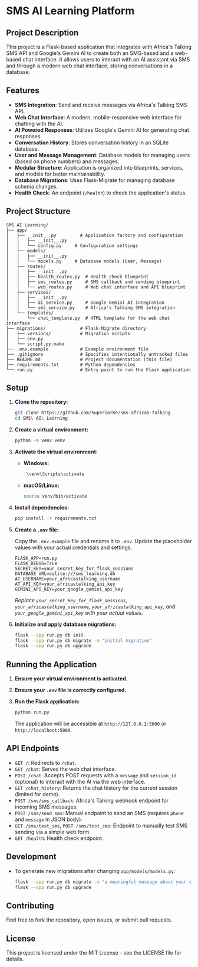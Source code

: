 # SMS AI Learning Platform

## Project Description

This project is a Flask-based application that integrates with Africa's Talking SMS API and Google's Gemini AI to create both an SMS-based and a web-based chat interface. It allows users to interact with an AI assistant via SMS and through a modern web chat interface, storing conversations in a database.

## Features

*   **SMS Integration**: Send and receive messages via Africa's Talking SMS API.
*   **Web Chat Interface**: A modern, mobile-responsive web interface for chatting with the AI.
*   **AI Powered Responses**: Utilizes Google's Gemini AI for generating chat responses.
*   **Conversation History**: Stores conversation history in an SQLite database.
*   **User and Message Management**: Database models for managing users (based on phone numbers) and messages.
*   **Modular Structure**: Application is organized into blueprints, services, and models for better maintainability.
*   **Database Migrations**: Uses Flask-Migrate for managing database schema changes.
*   **Health Check**: An endpoint (`/health`) to check the application's status.

## Project Structure

```
SMS AI Learning/
├── app/
│   ├── __init__.py         # Application factory and configuration
│   │   ├── __init__.py
│   │   └── config.py     # Configuration settings
│   ├── models/
│   │   ├── __init__.py
│   │   └── models.py     # Database models (User, Message)
│   ├── routes/
│   │   ├── __init__.py
│   │   ├── health_routes.py  # Health check blueprint
│   │   ├── sms_routes.py     # SMS callback and sending blueprint
│   │   └── web_routes.py     # Web chat interface and API blueprint
│   ├── services/
│   │   ├── __init__.py
│   │   ├── ai_service.py     # Google Gemini AI integration
│   │   └── sms_service.py    # Africa's Talking SMS integration
│   └── templates/
│       └── chat_template.py  # HTML template for the web chat interface
├── migrations/             # Flask-Migrate directory
│   ├── versions/           # Migration scripts
│   ├── env.py
│   └── script.py.mako
├── .env.example            # Example environment file
├── .gitignore              # Specifies intentionally untracked files
├── README.md               # Project documentation (this file)
├── requirements.txt        # Python dependencies
└── run.py                  # Entry point to run the Flask application
```

## Setup

1.  **Clone the repository:**

    ```bash
    git clone https://github.com/SuperiorKe/sms-africas-talking
    cd SMS\ AI\ Learning
    ```

2.  **Create a virtual environment:**

    ```bash
    python -m venv venv
    ```

3.  **Activate the virtual environment:**

    *   **Windows:**
        ```bash
        .\venv\Scripts\activate
        ```
    *   **macOS/Linux:**
        ```bash
        source venv/bin/activate
        ```

4.  **Install dependencies:**

    ```bash
    pip install -r requirements.txt
    ```

5.  **Create a `.env` file:**

    Copy the `.env.example` file and rename it to `.env`. Update the placeholder values with your actual credentials and settings.

    ```dotenv
    FLASK_APP=run.py
    FLASK_DEBUG=True
    SECRET_KEY=your_secret_key_for_flask_sessions
    DATABASE_URL=sqlite:///sms_learning.db
    AT_USERNAME=your_africastalking_username
    AT_API_KEY=your_africastalking_api_key
    GEMINI_API_KEY=your_google_gemini_api_key
    ```
    *Replace `your_secret_key_for_flask_sessions`, `your_africastalking_username`, `your_africastalking_api_key`, and `your_google_gemini_api_key` with your actual values.*

6.  **Initialize and apply database migrations:**

    ```bash
    flask --app run.py db init
    flask --app run.py db migrate -m "initial migration"
    flask --app run.py db upgrade
    ```

## Running the Application

1.  **Ensure your virtual environment is activated.**
2.  **Ensure your `.env` file is correctly configured.**
3.  **Run the Flask application:**

    ```bash
    python run.py
    ```

    The application will be accessible at `http://127.0.0.1:5000` or `http://localhost:5000`.

## API Endpoints

*   `GET /`: Redirects to `/chat`.
*   `GET /chat`: Serves the web chat interface.
*   `POST /chat`: Accepts POST requests with a `message` and `session_id` (optional) to interact with the AI via the web interface.
*   `GET /chat_history`: Returns the chat history for the current session (limited for demo).
*   `POST /sms/sms_callback`: Africa's Talking webhook endpoint for incoming SMS messages.
*   `POST /sms/send_sms`: Manual endpoint to send an SMS (requires `phone` and `message` in JSON body).
*   `GET /sms/test_sms`, `POST /sms/test_sms`: Endpoint to manually test SMS sending via a simple web form.
*   `GET /health`: Health check endpoint.

## Development

*   To generate new migrations after changing `app/models/models.py`:
    ```bash
    flask --app run.py db migrate -m "a meaningful message about your changes"
    flask --app run.py db upgrade
    ```

## Contributing

Feel free to fork the repository, open issues, or submit pull requests.

## License

This project is licensed under the MIT License - see the LICENSE file for details.